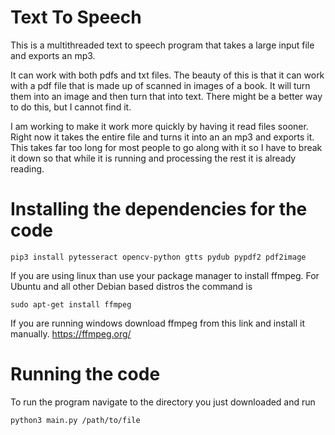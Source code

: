 # Text To Speech

This is a multithreaded text to speech program that takes a large input file and exports an mp3.

It can work with both pdfs and txt files. The beauty of this is that it can work with a pdf file that is made up of scanned in images of a book. It will turn them into an image and then turn that into text. There might be a better way to do this, but I cannot find it.

I am working to make it work more quickly by having it read files sooner. Right now it takes the entire file and turns it into an an mp3 and exports it. This takes far too long for most people to go along with it so I have to break it down so that while it is running and processing the rest it is already reading.
# Installing the dependencies for the code
````
pip3 install pytesseract opencv-python gtts pydub pypdf2 pdf2image
````
If you are using linux than use your package manager to install ffmpeg. For Ubuntu and all other Debian based distros the command is
````
sudo apt-get install ffmpeg
````
If you are running windows download ffmpeg from this link and install it manually. https://ffmpeg.org/

# Running the code
To run the program navigate to the directory you just downloaded and run
````
python3 main.py /path/to/file
````
